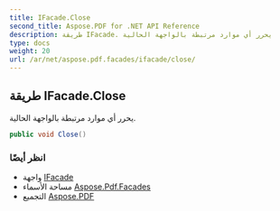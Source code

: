```yaml
---
title: IFacade.Close
second_title: Aspose.PDF for .NET API Reference
description: طريقة IFacade. يحرر أي موارد مرتبطة بالواجهة الحالية
type: docs
weight: 20
url: /ar/net/aspose.pdf.facades/ifacade/close/
---
```

## طريقة IFacade.Close

يحرر أي موارد مرتبطة بالواجهة الحالية.

```csharp
public void Close()
```

### انظر أيضًا

* واجهة [IFacade](../)
* مساحة الأسماء [Aspose.Pdf.Facades](../../../aspose.pdf.facades/)
* التجميع [Aspose.PDF](../../../)